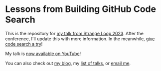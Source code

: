 # Lessons from Building GitHub Code Search

This is the repository for [my talk from Strange Loop 2023](https://www.thestrangeloop.com/2023/lessons-from-building-github-code-search.html). After the conference, I'll update this with more information. In the meanwhile, [give code search a try](https://github.com/search)!

My talk is [now available on YouTube](https://youtu.be/CqZA_KmygKw)!

You can also check out [my blog](http://recursion.org/), my [list of talks](http://luke.francl.org/talks/), or [email me](mailto:look@recursion.org).


